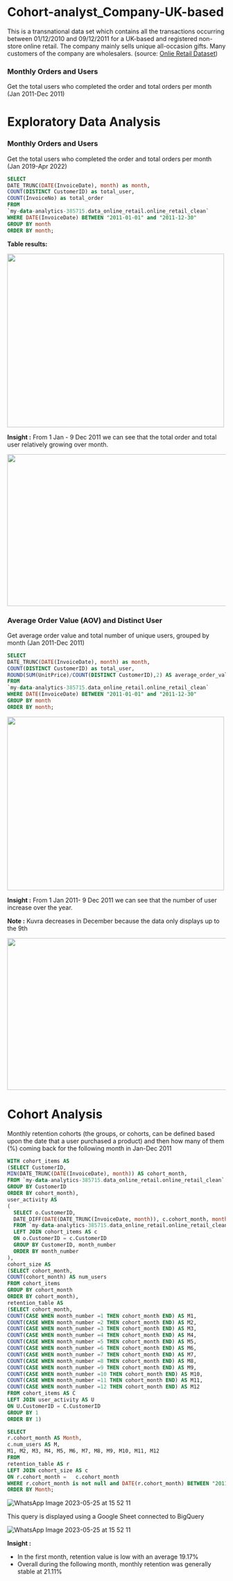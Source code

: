 # Cohort-analyst_Company-UK-based
This is a transnational data set which contains all the transactions occurring between 01/12/2010 and 09/12/2011 for a UK-based and registered non-store online retail. The company mainly sells unique all-occasion gifts. Many customers of the company are wholesalers. (source: [Onlie Retail Dataset](https://www.kaggle.com/datasets/ersany/online-retail-dataset))

### Monthly Orders and Users

Get the total users who completed the order and total orders per month (Jan 2011-Dec 2011)
# Exploratory Data Analysis
### Monthly Orders and Users
Get the total users who completed the order and total orders per month (Jan 2019-Apr 2022)
 ``` sql
 SELECT 
 DATE_TRUNC(DATE(InvoiceDate), month) as month,
 COUNT(DISTINCT CustomerID) as total_user,
 COUNT(InvoiceNo) as total_order
 FROM
`my-data-analytics-385715.data_online_retail.online_retail_clean`
WHERE DATE(InvoiceDate) BETWEEN "2011-01-01" and "2011-12-30"
GROUP BY month
ORDER BY month;
  ```
**Table results:**

<img src="https://github.com/DaffaSuadaa/Cohort-analyst_Company-UK-based/assets/134934646/6bc83613-4dcf-4d22-acae-d2245ac96667" width="500" height="400">

**Insight :** From 1 Jan - 9 Dec 2011 we can see that the total order and total user relatively growing over month.

<img src="https://github.com/DaffaSuadaa/Cohort-analyst_Company-UK-based/assets/134934646/6fc062bc-1c06-4116-9d19-34c132e16e9a" width="600" height="350">


### Average Order Value (AOV) and Distinct User

Get average order value and total number of unique users, grouped by month (Jan 2011-Dec 2011)
 ``` sql
SELECT 
DATE_TRUNC(DATE(InvoiceDate), month) as month,
COUNT(DISTINCT CustomerID) as total_user,
ROUND(SUM(UnitPrice)/COUNT(DISTINCT CustomerID),2) AS average_order_value
FROM
`my-data-analytics-385715.data_online_retail.online_retail_clean`
WHERE DATE(InvoiceDate) BETWEEN "2011-01-01" and "2011-12-30"
GROUP BY month
ORDER BY month;
  ```
<img src="https://github.com/DaffaSuadaa/Cohort-analyst_Company-UK-based/assets/134934646/cc766f90-7843-4ea2-8144-6d48b1a7900c" width="500" height="400">

**Insight :** From 1 Jan 2011- 9 Dec 2011 we can see that the number of user increase over the year.

**Note :** Kuvra decreases in December because the data only displays up to the 9th

<img src="https://github.com/DaffaSuadaa/Cohort-analyst_Company-UK-based/assets/134934646/dd0a1847-877a-4e01-8e97-20f434d69577" width="600" height="350">


# Cohort Analysis

Monthly retention cohorts (the groups, or cohorts, can be defined based upon the date that a user purchased a product) and then how many of them (%) coming back for the following month in Jan-Dec 2011

```sql
WITH cohort_items AS
(SELECT CustomerID,
MIN(DATE_TRUNC(DATE(InvoiceDate), month)) AS cohort_month,
FROM `my-data-analytics-385715.data_online_retail.online_retail_clean` as o
GROUP BY CustomerID
ORDER BY cohort_month),
user_activity AS
(
  SELECT o.CustomerID,
  DATE_DIFF(DATE(DATE_TRUNC(InvoiceDate, month)), c.cohort_month, month) AS month_number
  FROM `my-data-analytics-385715.data_online_retail.online_retail_clean` AS o
  LEFT JOIN cohort_items AS c
  ON o.CustomerID = c.CustomerID
  GROUP BY CustomerID, month_number
  ORDER BY month_number
),
cohort_size AS
(SELECT cohort_month,
COUNT(cohort_month) AS num_users
FROM cohort_items
GROUP BY cohort_month
ORDER BY cohort_month),
retention_table AS
(SELECT cohort_month,
COUNT(CASE WHEN month_number =1 THEN cohort_month END) AS M1,
COUNT(CASE WHEN month_number =2 THEN cohort_month END) AS M2,
COUNT(CASE WHEN month_number =3 THEN cohort_month END) AS M3,
COUNT(CASE WHEN month_number =4 THEN cohort_month END) AS M4,
COUNT(CASE WHEN month_number =5 THEN cohort_month END) AS M5,
COUNT(CASE WHEN month_number =6 THEN cohort_month END) AS M6,
COUNT(CASE WHEN month_number =7 THEN cohort_month END) AS M7,
COUNT(CASE WHEN month_number =8 THEN cohort_month END) AS M8,
COUNT(CASE WHEN month_number =9 THEN cohort_month END) AS M9,
COUNT(CASE WHEN month_number =10 THEN cohort_month END) AS M10,
COUNT(CASE WHEN month_number =11 THEN cohort_month END) AS M11,
COUNT(CASE WHEN month_number =12 THEN cohort_month END) AS M12
FROM cohort_items AS C
LEFT JOIN user_activity AS U
ON U.CustomerID = C.CustomerID
GROUP BY 1
ORDER BY 1)

SELECT
r.cohort_month AS Month,
c.num_users AS M,
M1, M2, M3, M4, M5, M6, M7, M8, M9, M10, M11, M12
FROM
retention_table AS r
LEFT JOIN cohort_size AS c
ON r.cohort_month =   c.cohort_month
WHERE r.cohort_month is not null and DATE(r.cohort_month) BETWEEN "2011-01-01" and "2011-12-30"
ORDER BY Month;
```
![WhatsApp Image 2023-05-25 at 15 52 11](https://github.com/DaffaSuadaa/Cohort-analyst_Company-UK-based/assets/134934646/071a9ad8-e39d-41ac-8678-9d0ee3bfefa3)

This query is displayed using a Google Sheet connected to BigQuery

![WhatsApp Image 2023-05-25 at 15 52 11](https://github.com/DaffaSuadaa/Cohort-analyst_Company-UK-based/assets/134934646/7851848d-9660-45b4-bc40-8625de1fd401)

**Insight :**
* In the first month, retention value is low with an average 19.17%
* Overall during the following month, monthly retention was generally stable at 21.11%
